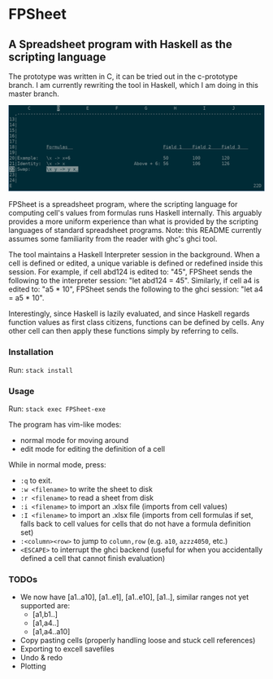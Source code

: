 # FPSheet
## A Spreadsheet program with Haskell as the scripting language

The prototype was written in C, it can be tried out in the c-prototype branch.
I am currently rewriting the tool in Haskell, which I am doing in this master branch.

![Alt text](imgs/example.png?raw=true "Example")

FPSheet is a spreadsheet program, where the scripting language for computing cell's values from formulas runs Haskell internally.
This arguably provides a more uniform experience than what is provided by the scripting languages of standard spreadsheet programs. Note: this README currently assumes some familiarity from the reader with ghc's ghci tool.

The tool maintains a Haskell Interpreter session in the background. When a cell is defined or edited, a unique variable is defined or redefined inside this session. For example, if cell abd124 is edited to: "45", FPSheet sends the following to the interpreter session: "let abd124 = 45". Similarly, if cell a4 is edited to: "a5 * 10", FPSheet sends the following to the ghci session: "let a4 = a5 * 10".

Interestingly, since Haskell is lazily evaluated, and since Haskell regards function values as first class citizens, functions can be defined by cells. Any other cell can then apply these functions simply by referring to cells.

### Installation

Run: `stack install`

### Usage

Run: `stack exec FPSheet-exe`

The program has vim-like modes:
- normal mode for moving around
- edit mode for editing the definition of a cell

While in normal mode, press:
- `:q` to exit.
- `:w <filename>` to write the sheet to disk
- `:r <filename>` to read a sheet from disk
- `:i <filename>` to import an .xlsx file (imports from cell values)
- `:I <filename>` to import an .xlsx file (imports from cell formulas if set, falls back to cell values for cells that do not have a formula definition set)
- `:<column><row>` to jump to `column,row` (e.g. `a10`, `azzz4050`, etc.)
- `<ESCAPE>` to interrupt the ghci backend (useful for when you accidentally defined a cell that cannot finish evaluation)

### TODOs

- We now have [a1..a10], [a1..e1], [a1..e10], [a1..], similar ranges not yet supported are:
    - [a1,b1..]
    - [a1,a4..]
    - [a1,a4..a10]
- Copy pasting cells (properly handling loose and stuck cell references)
- Exporting to excell savefiles
- Undo & redo
- Plotting
